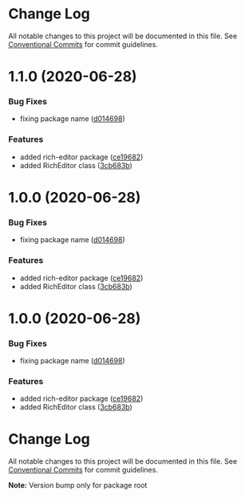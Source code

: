 # Change Log

All notable changes to this project will be documented in this file.
See [Conventional Commits](https://conventionalcommits.org) for commit guidelines.

<a name="1.1.0"></a>
# 1.1.0 (2020-06-28)


### Bug Fixes

* fixing package name ([d014698](https://github.com/opllama2/op-lib/commit/d014698))


### Features

* added rich-editor package ([ce19682](https://github.com/opllama2/op-lib/commit/ce19682))
* added RichEditor class ([3cb683b](https://github.com/opllama2/op-lib/commit/3cb683b))




<a name="1.0.0"></a>
# 1.0.0 (2020-06-28)


### Bug Fixes

* fixing package name ([d014698](https://github.com/opllama2/op-lib/commit/d014698))


### Features

* added rich-editor package ([ce19682](https://github.com/opllama2/op-lib/commit/ce19682))
* added RichEditor class ([3cb683b](https://github.com/opllama2/op-lib/commit/3cb683b))




<a name="1.0.0"></a>
# 1.0.0 (2020-06-28)


### Bug Fixes

* fixing package name ([d014698](https://github.com/opllama2/op-lib/commit/d014698))


### Features

* added rich-editor package ([ce19682](https://github.com/opllama2/op-lib/commit/ce19682))
* added RichEditor class ([3cb683b](https://github.com/opllama2/op-lib/commit/3cb683b))




# Change Log

All notable changes to this project will be documented in this file.
See [Conventional Commits](https://conventionalcommits.org) for commit guidelines.

**Note:** Version bump only for package root
